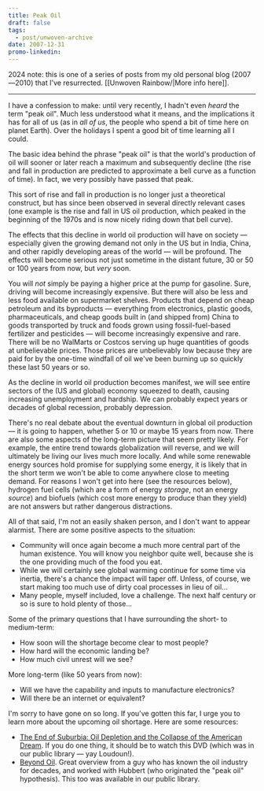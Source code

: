 ```yaml
---
title: Peak Oil
draft: false
tags:
  - post/unwoven-archive
date: 2007-12-31
promo-linkedin:
---
```

2024 note: this is one of a series of posts from my old personal blog (2007—2010) that I've resurrected. [[Unwoven Rainbow/|More info here]].

---

I have a confession to make: until very recently, I hadn't even _heard_ the term "peak oil". Much less understood what it means, and the implications it has for all of us (as in _all of us_, the people who spend a bit of time here on planet Earth). Over the holidays I spent a good bit of time learning all I could.  
  
The basic idea behind the phrase "peak oil" is that the world's production of oil will sooner or later reach a maximum and subsequently decline (the rise and fall in production are predicted to approximate a bell curve as a function of time). In fact, we very possibly have passed that peak.  
  
This sort of rise and fall in production is no longer just a theoretical construct, but has since been observed in several directly relevant cases (one example is the rise and fall in US oil production, which peaked in the beginning of the 1970s and is now nicely riding down that bell curve).  
  
The effects that this decline in world oil production will have on society — especially given the growing demand not only in the US but in India, China, and other rapidly developing areas of the world — will be profound. The effects will become serious not just sometime in the distant future, 30 or 50 or 100 years from now, but _very_ soon.  
  
You will _not_ simply be paying a higher price at the pump for gasoline. Sure, driving will become increasingly expensive. But there will also be less and less food available on supermarket shelves. Products that depend on cheap petroleum and its byproducts — everything from electronics, plastic goods, pharmaceuticals, and cheap goods built in (and shipped from) China to goods transported by truck and foods grown using fossil-fuel-based fertilizer and pesticides — will become increasingly expensive and rare. There will be no WalMarts or Costcos serving up huge quantities of goods at unbelievable prices. Those prices are unbelievably low because they are paid for by the one-time windfall of oil we've been burning up so quickly these last 50 years or so.  
  
As the decline in world oil production becomes manifest, we will see entire sectors of the (US and global) economy squeezed to death, causing increasing unemployment and hardship. We can probably expect years or decades of global recession, probably depression.  
  
There's no real debate about the eventual downturn in global oil production — it is going to happen, whether 5 or 10 or maybe 15 years from now. There are also some aspects of the long-term picture that seem pretty likely. For example, the entire trend towards globalization will reverse, and we will ultimately be living our lives much more locally. And while some renewable energy sources hold promise for supplying some energy, it is likely that in the short term we won't be able to come anywhere close to meeting demand. For reasons I won't get into here (see the resources below), hydrogen fuel cells (which are a form of energy _storage_, not an energy _source_) and biofuels (which cost more energy to produce than they yield) are not answers but rather dangerous distractions.  
  
All of that said, I'm not an easily shaken person, and I don't want to appear alarmist. There are some positive aspects to the situation:  

- Community will once again become a much more central part of the human existence. You will know you neighbor quite well, because she is the one providing much of the food you eat.
- While we will certainly see global warming continue for some time via inertia, there's a chance the impact will taper off. Unless, of course, we start making too much use of dirty coal processes in lieu of oil...
- Many people, myself included, love a challenge. The next half century or so is sure to hold plenty of those...

Some of the primary questions that I have surrounding the short- to medium-term:  

- How soon will the shortage become clear to most people?
- How hard will the economic landing be?
- How much civil unrest will we see?

More long-term (like 50 years from now):  

- Will we have the capability and inputs to manufacture electronics?
- Will there be an internet or equivalent?

I'm sorry to have gone on so long. If you've gotten this far, I urge you to learn more about the upcoming oil shortage. Here are some resources:  

- [The End of Suburbia: Oil Depletion and the Collapse of the American Dream](https://www.imdb.com/title/tt0446320/). If you do one thing, it should be to watch this DVD (which was in our public library — yay Loudoun!).
- [Beyond Oil](https://www.amazon.com/Beyond-Oil-View-Hubberts-Peak-ebook/dp/B000RQ4FT4). Great overview from a guy who has known the oil industry for decades, and worked with Hubbert (who originated the "peak oil" hypothesis). This too was available in our public library.

